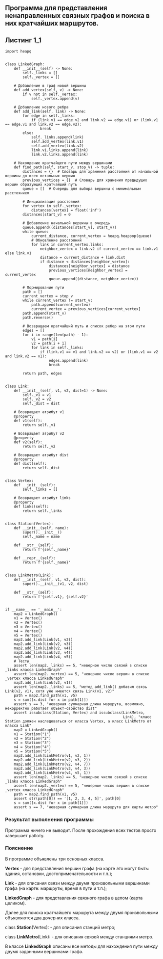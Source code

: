 ## Программа для представления ненаправленных связных графов и поиска в них кратчайших маршрутов.

## Листинг 1_1

```Py
import heapq


class LinkedGraph:
    def __init__(self) -> None:
        self._links = []
        self._vertex = []

    # Добавление в граф новой вершины
    def add_vertex(self, v) -> None:
        if v not in self._vertex:
            self._vertex.append(v)

    # Добавление нового ребра
    def add_link(self, link) -> None:
        for edge in self._links:
            if (link.v1 == edge.v2 and link.v2 == edge.v1) or (link.v1 == edge.v1 and link.v2 == edge.v2):
                break
        else:
            self._links.append(link)
            self.add_vertex(link.v1)
            self.add_vertex(link.v2)
            link.v1.links.append(link)
            link.v2.links.append(link)

    # Нахождение кратчайщего пути между вершинами
    def find_path(self, start_v, stop_v) -> tuple:
        distances = {}  # Словарь для хранения расстояний от начальной вершины до всех остальных вершин
        previous_vertices = {}  # Словарь для хранения предыдущих вершин образующих кратчайший путь
        queue = []  # Очередь для выбора вершины с минимальным расстоянием

        # Инициализация расстояний
        for vertex in self._vertex:
            distances[vertex] = float('inf')
        distances[start_v] = 0

        # Добавление начальной вершины в очередь
        queue.append((distances[start_v], start_v))
        while queue:
            current_distance, current_vertex = heapq.heappop(queue)
            # Обновление расстояний
            for link in current_vertex.links:
                neighbor_vertex = link.v2 if current_vertex == link.v1 else link.v1
                distance = current_distance + link.dist
                if distance < distances[neighbor_vertex]:
                    distances[neighbor_vertex] = distance
                    previous_vertices[neighbor_vertex] = current_vertex
                    queue.append((distance, neighbor_vertex))

        # Формирование пути
        path = []
        current_vertex = stop_v
        while current_vertex != start_v:
            path.append(current_vertex)
            current_vertex = previous_vertices[current_vertex]
        path.append(start_v)
        path.reverse()

        # Возвращаем кратчайший путь и список ребер на этом пути
        edges = []
        for i in range(len(path) - 1):
            v1 = path[i]
            v2 = path[i + 1]
            for link in self._links:
                if (link.v1 == v1 and link.v2 == v2) or (link.v1 == v2 and link.v2 == v1):
                    edges.append(link)
                    break

        return path, edges


class Link:
    def __init__(self, v1, v2, dist=1) -> None:
        self._v1 = v1
        self._v2 = v2
        self._dist = dist

    # Возвращает атрибут v1
    @property
    def v1(self):
        return self._v1

    # Возвращает атрибут v2
    @property
    def v2(self):
        return self._v2

    # Возвращает атрибут dist
    @property
    def dist(self):
        return self._dist


class Vertex:
    def __init__(self):
        self._links = []

    # Возвращает атрибут links
    @property
    def links(self):
        return self._links


class Station(Vertex):
    def __init__(self, name):
        super().__init__()
        self._name = name

    def __str__(self):
        return f'{self._name}'

    def __repr__(self):
        return f'{self._name}'


class LinkMetro(Link):
    def __init__(self, v1, v2, dist):
        super().__init__(v1, v2, dist)

    def __str__(self):
        return f'{self.v1}, {self.v2}'


if __name__ == '__main__':
    map2 = LinkedGraph()
    v1 = Vertex()
    v2 = Vertex()
    v3 = Vertex()
    v4 = Vertex()
    v5 = Vertex()
    map2.add_link(Link(v1, v2))
    map2.add_link(Link(v2, v3))
    map2.add_link(Link(v2, v4))
    map2.add_link(Link(v3, v4))
    map2.add_link(Link(v4, v5))
    # Тесты
    assert len(map2._links) == 5, "неверное число связей в списке _links класса LinkedGraph"
    assert len(map2._vertex) == 5, "неверное число вершин в списке _vertex класса LinkedGraph"
    map2.add_link(Link(v2, v1))
    assert len(map2._links) == 5, "метод add_link() добавил связь Link(v2, v1), хотя уже имеется связь Link(v1, v2)"
    path = map2.find_path(v1, v5)
    s = sum([x.dist for x in path[1]])
    assert s == 3, "неверная суммарная длина маршрута, возможно, некорректно работает объект-свойство dist"
    assert issubclass(Station, Vertex) and issubclass(LinkMetro,
                                                      Link), "класс Station должен наследоваться от класса Vertex, а класс LinkMetro от класса Link"
    map2 = LinkedGraph()
    v1 = Station("1")
    v2 = Station("2")
    v3 = Station("3")
    v4 = Station("4")
    v5 = Station("5")
    map2.add_link(LinkMetro(v1, v2, 1))
    map2.add_link(LinkMetro(v2, v3, 2))
    map2.add_link(LinkMetro(v2, v4, 7))
    map2.add_link(LinkMetro(v3, v4, 3))
    map2.add_link(LinkMetro(v4, v5, 1))
    assert len(map2._links) == 5, "неверное число связей в списке _links класса LinkedGraph"
    assert len(map2._vertex) == 5, "неверное число вершин в списке _vertex класса LinkedGraph"
    path = map2.find_path(v1, v5)
    assert str(path[0]) == '[1, 2, 3, 4, 5]', path[0]
    s = sum([x.dist for x in path[1]])
    assert s == 7, "неверная суммарная длина маршрута для карты метро"
```

### Результат выполнения программы
Программа ничего не выводит. После прохождения всех тестов просто завершает работу.

### Пояснение
В программе объявлены три основных класса.

**Vertex** - для представления вершин графа (на карте это могут быть: здания, остановки, достопримечательности и т.п.);

**Link** - для описания связи между двумя произвольными вершинами графа (на карте: маршруты, время в пути и т.п.);

**LinkedGraph** - для представления связного графа в целом (карта целиком).

Далее для поиска кратчайшего маршрута между двумя произвольными объявляются два дочерних класса.

class **Station**(Vertex): - для описания станций метро;

class **LinkMetro**(Link): - для описания связей между станциями метро.

В классе **LinkedGraph** описаны все методы для нахождения пути между двумя заданными вершинами графа.